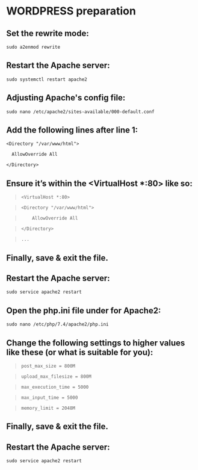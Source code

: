 # WORDPRESS preparation

## Set the rewrite mode:

`sudo a2enmod rewrite`

## Restart the Apache server:

`sudo systemctl restart apache2`

## Adjusting Apache's config file:

`sudo nano /etc/apache2/sites-available/000-default.conf`

## Add the following lines after line 1:

```
<Directory "/var/www/html">

  AllowOverride All

</Directory>
```

## Ensure it’s within the <VirtualHost *:80> like so:

> `<VirtualHost *:80>`

>     <Directory "/var/www/html">

>         AllowOverride All

>     </Directory>

>     ...

## Finally, save & exit the file.

## Restart the Apache server:

`sudo service apache2 restart`

## Open the php.ini file under for Apache2:

`sudo nano /etc/php/7.4/apache2/php.ini`

## Change the following settings to higher values like these (or what is suitable for you):

> `post_max_size = 800M`

> `upload_max_filesize = 800M`

> `max_execution_time = 5000`

> `max_input_time = 5000`

> `memory_limit = 2048M`

## Finally, save & exit the file.

## Restart the Apache server:

`sudo service apache2 restart`
